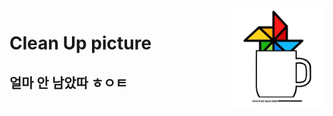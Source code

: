 <img src="./app/src/main/res/drawable/cuplogo11.jpg" align="right" width="150px">
<h1> Clean Up picture </h1>

## 

## 

## 얼마 안 남았따 ㅎㅇㅌ
